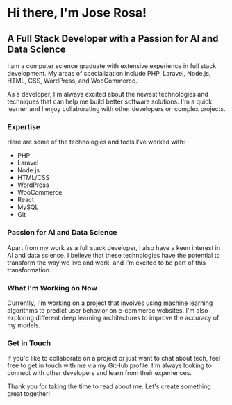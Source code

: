 # Hi there, I'm Jose Rosa!

## A Full Stack Developer with a Passion for AI and Data Science

I am a computer science graduate with extensive experience in full stack development. My areas of specialization include PHP, Laravel, Node.js, HTML, CSS, WordPress, and WooCommerce. 

As a developer, I'm always excited about the newest technologies and techniques that can help me build better software solutions. I'm a quick learner and I enjoy collaborating with other developers on complex projects.

### Expertise

Here are some of the technologies and tools I've worked with:

- PHP
- Laravel
- Node.js
- HTML/CSS
- WordPress
- WooCommerce
- React
- MySQL
- Git

### Passion for AI and Data Science

Apart from my work as a full stack developer, I also have a keen interest in AI and data science. I believe that these technologies have the potential to transform the way we live and work, and I'm excited to be part of this transformation.

### What I'm Working on Now

Currently, I'm working on a project that involves using machine learning algorithms to predict user behavior on e-commerce websites. I'm also exploring different deep learning architectures to improve the accuracy of my models.

### Get in Touch

If you'd like to collaborate on a project or just want to chat about tech, feel free to get in touch with me via my GitHub profile. I'm always looking to connect with other developers and learn from their experiences.

Thank you for taking the time to read about me. Let's create something great together!
